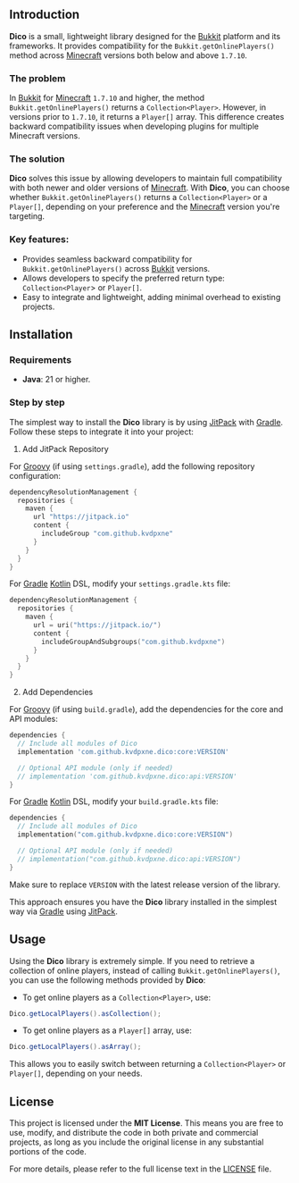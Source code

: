 ## Introduction

**Dico** is a small, lightweight library designed for the
[Bukkit](https://dev.bukkit.org/) platform and its frameworks. It provides
compatibility for the `Bukkit.getOnlinePlayers()` method across
[Minecraft](https://www.minecraft.net/) versions both below and above `1.7.10`.

### The problem

In [Bukkit](https://dev.bukkit.org/) for [Minecraft](https://www.minecraft.net/)
`1.7.10` and higher, the method `Bukkit.getOnlinePlayers()` returns a
`Collection<Player>`. However, in versions prior to `1.7.10`, it returns a
`Player[]` array. This difference creates backward compatibility issues when
developing plugins for multiple Minecraft versions.

### The solution

**Dico** solves this issue by allowing developers to maintain full compatibility
with both newer and older versions of [Minecraft](https://www.minecraft.net/).
With **Dico**, you can choose whether `Bukkit.getOnlinePlayers()` returns a
`Collection<Player>` or a `Player[]`, depending on your preference and the
[Minecraft](https://www.minecraft.net/) version you're targeting.

### Key features:

- Provides seamless backward compatibility for `Bukkit.getOnlinePlayers()`
  across [Bukkit](https://dev.bukkit.org/) versions.
- Allows developers to specify the preferred return type: `Collection<Player`>
  or `Player[]`.
- Easy to integrate and lightweight, adding minimal overhead to existing
  projects.

## Installation

### Requirements

- **Java**: 21 or higher.

### Step by step

The simplest way to install the **Dico** library is by using
[JitPack](https://jitpack.io/) with [Gradle](https://gradle.org/). Follow these
steps to integrate it into your project:

1. Add JitPack Repository

For [Groovy](https://groovy-lang.org/) (if using `settings.gradle`), add the
following repository configuration:

```groovy
dependencyResolutionManagement {
  repositories {
    maven {
      url "https://jitpack.io"
      content {
        includeGroup "com.github.kvdpxne"
      }
    }
  }
}
```

For [Gradle](https://gradle.org/) [Kotlin](https://kotlinlang.org/) DSL,
modify your `settings.gradle.kts` file:

```kotlin
dependencyResolutionManagement {
  repositories {
    maven {
      url = uri("https://jitpack.io/")
      content {
        includeGroupAndSubgroups("com.github.kvdpxne")
      }
    }
  }
}
```

2. Add Dependencies

For [Groovy](https://groovy-lang.org/) (if using `build.gradle`), add the
dependencies for the core and API modules:

```groovy
dependencies {
  // Include all modules of Dico
  implementation 'com.github.kvdpxne.dico:core:VERSION'

  // Optional API module (only if needed)
  // implementation 'com.github.kvdpxne.dico:api:VERSION'
}
```

For [Gradle](https://gradle.org/) [Kotlin](https://kotlinlang.org/) DSL,
modify your `build.gradle.kts` file:

```kotlin
dependencies {
  // Include all modules of Dico
  implementation("com.github.kvdpxne.dico:core:VERSION")

  // Optional API module (only if needed)
  // implementation("com.github.kvdpxne.dico:api:VERSION")
}
```

Make sure to replace `VERSION` with the latest release version of the library.

This approach ensures you have the **Dico** library installed in the simplest
way via [Gradle](https://gradle.org/) using [JitPack](https://jitpack.io/).

## Usage

Using the **Dico** library is extremely simple. If you need to retrieve a
collection of online players, instead of calling `Bukkit.getOnlinePlayers()`,
you can use the following methods provided by **Dico**:

- To get online players as a `Collection<Player>`, use:

```java
Dico.getLocalPlayers().asCollection();
```

- To get online players as a `Player[]` array, use:

```java
Dico.getLocalPlayers().asArray();
```

This allows you to easily switch between returning a `Collection<Player>` or
`Player[]`, depending on your needs.

## License

This project is licensed under the **MIT License**. This means you are free to
use, modify, and distribute the code in both private and commercial projects, as
long as you include the original license in any substantial portions of the
code.

For more details, please refer to the full license text in the
[LICENSE](https://github.com/kvdpxne/dico/blob/master/LICENSE) file.
